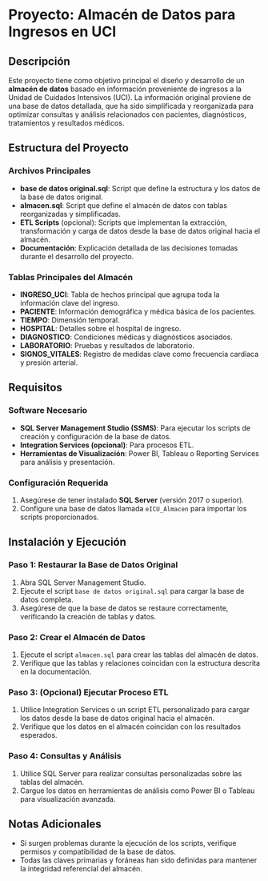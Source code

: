 # Proyecto: Almacén de Datos para Ingresos en UCI

## Descripción
Este proyecto tiene como objetivo principal el diseño y desarrollo de un **almacén de datos** basado en información proveniente de ingresos a la Unidad de Cuidados Intensivos (UCI). La información original proviene de una base de datos detallada, que ha sido simplificada y reorganizada para optimizar consultas y análisis relacionados con pacientes, diagnósticos, tratamientos y resultados médicos.

## Estructura del Proyecto

### Archivos Principales
- **base de datos original.sql**: Script que define la estructura y los datos de la base de datos original.
- **almacen.sql**: Script que define el almacén de datos con tablas reorganizadas y simplificadas.
- **ETL Scripts** (opcional): Scripts que implementan la extracción, transformación y carga de datos desde la base de datos original hacia el almacén.
- **Documentación**: Explicación detallada de las decisiones tomadas durante el desarrollo del proyecto.

### Tablas Principales del Almacén
- **INGRESO_UCI**: Tabla de hechos principal que agrupa toda la información clave del ingreso.
- **PACIENTE**: Información demográfica y médica básica de los pacientes.
- **TIEMPO**: Dimensión temporal.
- **HOSPITAL**: Detalles sobre el hospital de ingreso.
- **DIAGNOSTICO**: Condiciones médicas y diagnósticos asociados.
- **LABORATORIO**: Pruebas y resultados de laboratorio.
- **SIGNOS_VITALES**: Registro de medidas clave como frecuencia cardíaca y presión arterial.

## Requisitos

### Software Necesario
- **SQL Server Management Studio (SSMS)**: Para ejecutar los scripts de creación y configuración de la base de datos.
- **Integration Services (opcional)**: Para procesos ETL.
- **Herramientas de Visualización**: Power BI, Tableau o Reporting Services para análisis y presentación.

### Configuración Requerida
1. Asegúrese de tener instalado **SQL Server** (versión 2017 o superior).
2. Configure una base de datos llamada `eICU_Almacen` para importar los scripts proporcionados.

## Instalación y Ejecución

### Paso 1: Restaurar la Base de Datos Original
1. Abra SQL Server Management Studio.
2. Ejecute el script `base de datos original.sql` para cargar la base de datos completa.
3. Asegúrese de que la base de datos se restaure correctamente, verificando la creación de tablas y datos.

### Paso 2: Crear el Almacén de Datos
1. Ejecute el script `almacen.sql` para crear las tablas del almacén de datos.
2. Verifique que las tablas y relaciones coincidan con la estructura descrita en la documentación.

### Paso 3: (Opcional) Ejecutar Proceso ETL
1. Utilice Integration Services o un script ETL personalizado para cargar los datos desde la base de datos original hacia el almacén.
2. Verifique que los datos en el almacén coincidan con los resultados esperados.

### Paso 4: Consultas y Análisis
1. Utilice SQL Server para realizar consultas personalizadas sobre las tablas del almacén.
2. Cargue los datos en herramientas de análisis como Power BI o Tableau para visualización avanzada.

## Notas Adicionales
- Si surgen problemas durante la ejecución de los scripts, verifique permisos y compatibilidad de la base de datos.
- Todas las claves primarias y foráneas han sido definidas para mantener la integridad referencial del almacén.

